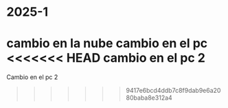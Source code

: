 # 2025-1
cambio en la nube 
cambio en el pc
<<<<<<< HEAD
cambio en el pc 2
=======
Cambio en el pc 2
>>>>>>> 9417e6bcd4ddb7c8f9dab9e6a2080baba8e312a4
